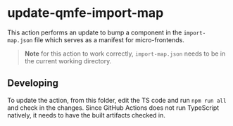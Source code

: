 # update-qmfe-import-map

This action performs an update to bump a component in the `import-map.json` file which serves as a manifest for micro-frontends.

> **Note** for this action to work correctly, `import-map.json` needs to be in the current working directory.

## Developing

To update the action, from this folder, edit the TS code and run `npm run all` and check in the changes.
Since GitHub Actions does not run TypeScript natively, it needs to have the built artifacts checked in.
